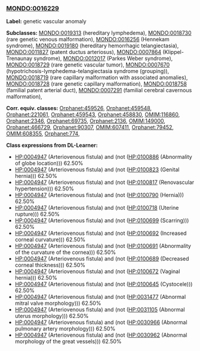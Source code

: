 
### [MONDO:0016229](http://purl.obolibrary.org/obo/MONDO_0016229)
**Label:** genetic vascular anomaly

**Subclasses:** [MONDO:0019313](http://purl.obolibrary.org/obo/MONDO_0019313) (hereditary lymphedema), [MONDO:0018730](http://purl.obolibrary.org/obo/MONDO_0018730) (rare genetic venous malformation), [MONDO:0016256](http://purl.obolibrary.org/obo/MONDO_0016256) (Hennekam syndrome), [MONDO:0019180](http://purl.obolibrary.org/obo/MONDO_0019180) (hereditary hemorrhagic telangiectasia), [MONDO:0011827](http://purl.obolibrary.org/obo/MONDO_0011827) (patent ductus arteriosus), [MONDO:0007864](http://purl.obolibrary.org/obo/MONDO_0007864) (Klippel-Trenaunay syndrome), [MONDO:0012017](http://purl.obolibrary.org/obo/MONDO_0012017) (Parkes Weber syndrome), [MONDO:0018729](http://purl.obolibrary.org/obo/MONDO_0018729) (rare genetic vascular tumor), [MONDO:0007670](http://purl.obolibrary.org/obo/MONDO_0007670) (hypotrichosis-lymphedema-telangiectasia syndrome (grouping)), [MONDO:0018719](http://purl.obolibrary.org/obo/MONDO_0018719) (rare capillary malformation with associated anomalies), [MONDO:0018728](http://purl.obolibrary.org/obo/MONDO_0018728) (rare genetic capillary malformation), [MONDO:0018758](http://purl.obolibrary.org/obo/MONDO_0018758) (familial patent arterial duct), [MONDO:0007291](http://purl.obolibrary.org/obo/MONDO_0007291) (familial cerebral cavernous malformation), 

**Corr. equiv. classes:** [Orphanet:459526](http://www.orpha.net/ORDO/Orphanet_459526), [Orphanet:459548](http://www.orpha.net/ORDO/Orphanet_459548), [Orphanet:221061](http://www.orpha.net/ORDO/Orphanet_221061), [Orphanet:459543](http://www.orpha.net/ORDO/Orphanet_459543), [Orphanet:458830](http://www.orpha.net/ORDO/Orphanet_458830), [OMIM:116860](http://purl.obolibrary.org/obo/OMIM_116860), [Orphanet:2346](http://www.orpha.net/ORDO/Orphanet_2346), [Orphanet:69735](http://www.orpha.net/ORDO/Orphanet_69735), [Orphanet:2136](http://www.orpha.net/ORDO/Orphanet_2136), [OMIM:149000](http://purl.obolibrary.org/obo/OMIM_149000), [Orphanet:466729](http://www.orpha.net/ORDO/Orphanet_466729), [Orphanet:90307](http://www.orpha.net/ORDO/Orphanet_90307), [OMIM:607411](http://purl.obolibrary.org/obo/OMIM_607411), [Orphanet:79452](http://www.orpha.net/ORDO/Orphanet_79452), [OMIM:608355](http://purl.obolibrary.org/obo/OMIM_608355), [Orphanet:774](http://www.orpha.net/ORDO/Orphanet_774), 

**Class expressions from DL-Learner:**

- [HP:0004947](http://purl.obolibrary.org/obo/HP_0004947) (Arteriovenous fistula) and (not ([HP:0100886](http://purl.obolibrary.org/obo/HP_0100886) (Abnormality of globe location))) 62.50%
- [HP:0004947](http://purl.obolibrary.org/obo/HP_0004947) (Arteriovenous fistula) and (not ([HP:0100823](http://purl.obolibrary.org/obo/HP_0100823) (Genital hernia))) 62.50%
- [HP:0004947](http://purl.obolibrary.org/obo/HP_0004947) (Arteriovenous fistula) and (not ([HP:0100817](http://purl.obolibrary.org/obo/HP_0100817) (Renovascular hypertension))) 62.50%
- [HP:0004947](http://purl.obolibrary.org/obo/HP_0004947) (Arteriovenous fistula) and (not ([HP:0100790](http://purl.obolibrary.org/obo/HP_0100790) (Hernia))) 62.50%
- [HP:0004947](http://purl.obolibrary.org/obo/HP_0004947) (Arteriovenous fistula) and (not ([HP:0100718](http://purl.obolibrary.org/obo/HP_0100718) (Uterine rupture))) 62.50%
- [HP:0004947](http://purl.obolibrary.org/obo/HP_0004947) (Arteriovenous fistula) and (not ([HP:0100699](http://purl.obolibrary.org/obo/HP_0100699) (Scarring))) 62.50%
- [HP:0004947](http://purl.obolibrary.org/obo/HP_0004947) (Arteriovenous fistula) and (not ([HP:0100692](http://purl.obolibrary.org/obo/HP_0100692) (Increased corneal curvature))) 62.50%
- [HP:0004947](http://purl.obolibrary.org/obo/HP_0004947) (Arteriovenous fistula) and (not ([HP:0100691](http://purl.obolibrary.org/obo/HP_0100691) (Abnormality of the curvature of the cornea))) 62.50%
- [HP:0004947](http://purl.obolibrary.org/obo/HP_0004947) (Arteriovenous fistula) and (not ([HP:0100689](http://purl.obolibrary.org/obo/HP_0100689) (Decreased corneal thickness))) 62.50%
- [HP:0004947](http://purl.obolibrary.org/obo/HP_0004947) (Arteriovenous fistula) and (not ([HP:0100672](http://purl.obolibrary.org/obo/HP_0100672) (Vaginal hernia))) 62.50%
- [HP:0004947](http://purl.obolibrary.org/obo/HP_0004947) (Arteriovenous fistula) and (not ([HP:0100645](http://purl.obolibrary.org/obo/HP_0100645) (Cystocele))) 62.50%
- [HP:0004947](http://purl.obolibrary.org/obo/HP_0004947) (Arteriovenous fistula) and (not ([HP:0031477](http://purl.obolibrary.org/obo/HP_0031477) (Abnormal mitral valve morphology))) 62.50%
- [HP:0004947](http://purl.obolibrary.org/obo/HP_0004947) (Arteriovenous fistula) and (not ([HP:0031105](http://purl.obolibrary.org/obo/HP_0031105) (Abnormal uterus morphology))) 62.50%
- [HP:0004947](http://purl.obolibrary.org/obo/HP_0004947) (Arteriovenous fistula) and (not ([HP:0030966](http://purl.obolibrary.org/obo/HP_0030966) (Abnormal pulmonary artery morphology))) 62.50%
- [HP:0004947](http://purl.obolibrary.org/obo/HP_0004947) (Arteriovenous fistula) and (not ([HP:0030962](http://purl.obolibrary.org/obo/HP_0030962) (Abnormal morphology of the great vessels))) 62.50%



